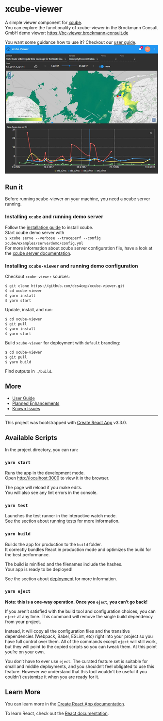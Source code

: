 # xcube-viewer

A simple viewer component for [xcube](https://xcube.readthedocs.io/).  
You can explore the functionality of 
xcube-viewer in the Brockmann Consult GmbH demo viewer: https://bc-viewer.brockmann-consult.de

You want some guidance how to use it? Checkout our [user guide](https://xcube.readthedocs.io/en/latest/viewer.html#). 
![xcube-viewer](./doc/xcube-viewer.jpg)

## Run it

Before running xcube-viewer on your machine, you need a xcube server running. 

### Installing `xcube` and running demo server

Follow the [installation guide](https://xcube.readthedocs.io/en/latest/installation.html#installation) to install xcube.  
Start xcube demo server with  
`$ xcube serve --verbose --traceperf --config xcube/examples/serve/demo/config.yml`  
For more information about xcube server configuration file, have a look at the 
[xcube server documentation](https://xcube.readthedocs.io/en/latest/cli/xcube_serve.html).
### Installing `xcube-viewer` and running demo configuration

Checkout `xcube-viewer` sources:

    $ git clone https://github.com/dcs4cop/xcube-viewer.git
    $ cd xcube-viewer
    $ yarn install
    $ yarn start

Update, install, and run:

    $ cd xcube-viewer
    $ git pull
    $ yarn install
    $ yarn start

Build `xcube-viewer` for deployment with `default` branding:

    $ cd xcube-viewer
    $ git pull
    $ yarn build

Find outputs in `./build`.

## More

* [User Guide](https://xcube.readthedocs.io/en/latest/viewer.html#)
* [Planned Enhancements](https://github.com/dcs4cop/xcube-viewer/labels/enhancement)
* [Known Issues](https://github.com/dcs4cop/xcube-viewer/labels/bug)

--- 


This project was bootstrapped with [Create React App](https://github.com/facebook/create-react-app) v3.3.0.

## Available Scripts

In the project directory, you can run:

### `yarn start`

Runs the app in the development mode.<br />
Open [http://localhost:3000](http://localhost:3000) to view it in the browser.

The page will reload if you make edits.<br />
You will also see any lint errors in the console.

### `yarn test`

Launches the test runner in the interactive watch mode.<br />
See the section about [running tests](https://facebook.github.io/create-react-app/docs/running-tests) for more
information.

### `yarn build`

Builds the app for production to the `build` folder.<br />
It correctly bundles React in production mode and optimizes the build for the best performance.

The build is minified and the filenames include the hashes.<br />
Your app is ready to be deployed!

See the section about [deployment](https://facebook.github.io/create-react-app/docs/deployment) for more information.

### `yarn eject`

**Note: this is a one-way operation. Once you `eject`, you can’t go back!**

If you aren’t satisfied with the build tool and configuration choices, you can `eject` at any time. This command will
remove the single build dependency from your project.

Instead, it will copy all the configuration files and the transitive dependencies (Webpack, Babel, ESLint, etc) right
into your project so you have full control over them. All of the commands except `eject` will still work, but they will
point to the copied scripts so you can tweak them. At this point you’re on your own.

You don’t have to ever use `eject`. The curated feature set is suitable for small and middle deployments, and you
shouldn’t feel obligated to use this feature. However we understand that this tool wouldn’t be useful if you couldn’t
customize it when you are ready for it.

## Learn More

You can learn more in
the [Create React App documentation](https://facebook.github.io/create-react-app/docs/getting-started).

To learn React, check out the [React documentation](https://reactjs.org/).



